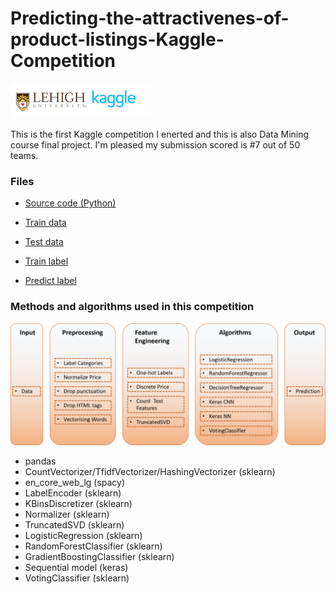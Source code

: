 # Predicting-the-attractivenes-of-product-listings-Kaggle-Competition
[![](./licence/licence.png)](https://www.kaggle.com/c/lehighcse347447)

This is the first Kaggle competition I enerted and this is also Data Mining course final project. I'm pleased my submission scored is #7 out of 50 teams.

### Files

* [Source code (Python)](https://github.com/chd415/Predicting-the-attractiveness-of-product-listings/blob/master/447final.ipynb)

* [Train data](https://github.com/chd415/Predicting-the-attractiveness-of-product-listings/blob/master/train_data.csv)

* [Test data](https://github.com/chd415/Predicting-the-attractiveness-of-product-listings/blob/master/test_data.csv)

* [Train label](https://github.com/chd415/Predicting-the-attractiveness-of-product-listings/blob/master/train_label.csv)

* [Predict label](https://github.com/chd415/Predicting-the-attractiveness-of-product-listings/blob/master/predict_submitted.csv)


### Methods and algorithms used in this competition

<img src="./licence/flowchart.png" width="600" />

* pandas
* CountVectorizer/TfidfVectorizer/HashingVectorizer (sklearn)
* en_core_web_lg (spacy)
* LabelEncoder (sklearn)
* KBinsDiscretizer (sklearn)
* Normalizer (sklearn)
* TruncatedSVD (sklearn)
* LogisticRegression (sklearn)
* RandomForestClassifier (sklearn)
* GradientBoostingClassifier (sklearn)
* Sequential model (keras)
* VotingClassifier (sklearn)
